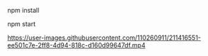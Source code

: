 npm install

npm start





https://user-images.githubusercontent.com/110260911/211416551-ee501c7e-2ff8-4d94-818c-d160d99647df.mp4




